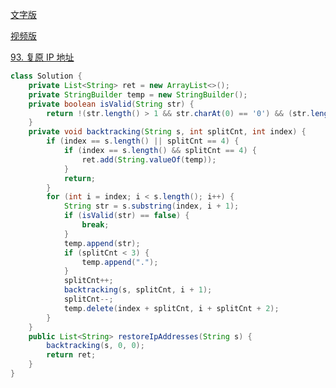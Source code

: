 [文字版](https://programmercarl.com/0093.%E5%A4%8D%E5%8E%9FIP%E5%9C%B0%E5%9D%80.html)

[视频版](https://www.bilibili.com/video/BV1XP4y1U73i)

[93. 复原 IP 地址](https://leetcode.cn/problems/restore-ip-addresses)

```Java
class Solution {
    private List<String> ret = new ArrayList<>();
    private StringBuilder temp = new StringBuilder();
    private boolean isValid(String str) {
        return !(str.length() > 1 && str.charAt(0) == '0') && (str.length() < 4 && Integer.parseInt(str) >= 0 && Integer.parseInt(str) <= 255);
    }
    private void backtracking(String s, int splitCnt, int index) {
        if (index == s.length() || splitCnt == 4) {
            if (index == s.length() && splitCnt == 4) {
                ret.add(String.valueOf(temp));
            }
            return;
        }
        for (int i = index; i < s.length(); i++) {
            String str = s.substring(index, i + 1);
            if (isValid(str) == false) {
                break;
            }
            temp.append(str);
            if (splitCnt < 3) {
                temp.append(".");
            }
            splitCnt++;
            backtracking(s, splitCnt, i + 1);
            splitCnt--;
            temp.delete(index + splitCnt, i + splitCnt + 2);
        }
    }
    public List<String> restoreIpAddresses(String s) {
        backtracking(s, 0, 0);
        return ret;
    }
}
```